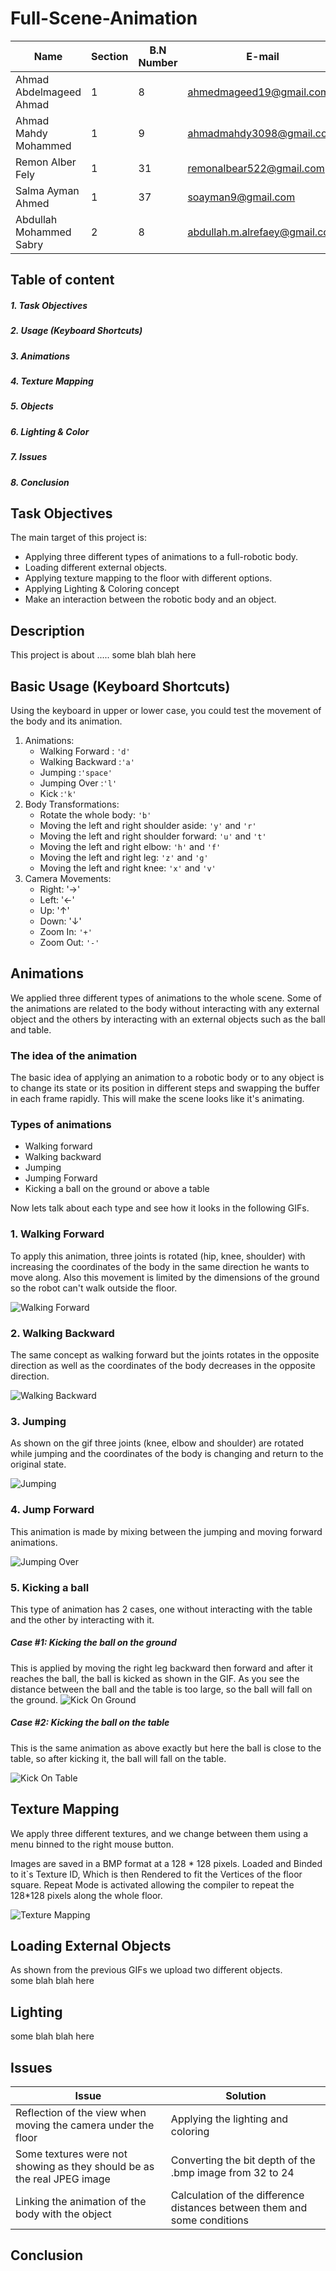 # Full-Scene-Animation

| Name                    | Section | B.N Number   | E-mail                        | Group ID |
|-------------------------|---------|--------------|-------------------------------|----------|
| Ahmad Abdelmageed Ahmad | 1       |            8 | ahmedmageed19@gmail.com       | xx       |
| Ahmad Mahdy Mohammed    | 1       |            9 | ahmadmahdy3098@gmail.com      | xx       |
| Remon Alber Fely        | 1       |           31 | remonalbear522@gmail.com      | xx       |
| Salma Ayman Ahmed       | 1       |           37 | soayman9@gmail.com            | xx       |
| Abdullah Mohammed Sabry | 2       |            8 | abdullah.m.alrefaey@gmail.com | xx       |

## Table of content
##### 1. Task Objectives
##### 2. Usage (Keyboard Shortcuts)
##### 3. Animations
##### 4. Texture Mapping 
##### 5. Objects
##### 6. Lighting & Color
##### 7. Issues
##### 8. Conclusion

## Task Objectives
The main target of this project is:
* Applying three different types of animations to a full-robotic body.
* Loading different external objects.
* Applying texture mapping to the floor with different options.
* Applying Lighting & Coloring concept
* Make an interaction between the robotic body and an object.

## Description
This project is about ..... some blah blah here

## Basic Usage (Keyboard Shortcuts)
Using the keyboard in upper or lower case, you could test the movement of the body and its animation.
1. Animations:
    * Walking Forward : `'d'`
    * Walking Backward :`'a'`
    * Jumping :`'space'`
    * Jumping Over :`'l'`
    * Kick :`'k'`
2. Body Transformations:
    * Rotate the whole body: `'b'`
    * Moving the left and right shoulder aside: `'y'` and `'r'`
    * Moving the left and right shoulder forward: `'u'` and `'t'`
    * Moving the left and right elbow: `'h'` and `'f'`
    * Moving the left and right leg: `'z'` and `'g'`
    * Moving the left and right knee: `'x'` and `'v'`
3. Camera Movements:    
    * Right: '&rarr;'
    * Left: '&larr;'
    * Up: '&uarr;'
    * Down: '&darr;'
    * Zoom In: `'+'`
    * Zoom Out: `'-'`


## Animations
We applied three different types of animations to the whole scene. Some of the animations are related to the body without interacting with any external object and the others by interacting with an external objects such as the ball and table.

### The idea of the animation
The basic idea of applying an animation to a robotic body or to any object is to change its state or its position in different steps and swapping the buffer in each frame rapidly. This will make the scene looks like it's animating.

### Types of animations
- Walking forward
- Walking backward
- Jumping
- Jumping Forward
- Kicking a ball on the ground or above a table

Now lets talk about each type and see how it looks in the following GIFs.
### 1. Walking Forward
To apply this animation, three joints is rotated (hip, knee, shoulder) with increasing the coordinates of the body in the same direction he wants to move along. Also this movement is limited by the dimensions of the ground so the robot can't walk outside the floor.

![Walking Forward](results/WalkingForward.gif)

### 2. Walking Backward
The same concept as walking forward but the joints rotates in the opposite direction as well as the coordinates of the body decreases in the opposite direction.

![Walking Backward](results/WalkingBackward.gif)

### 3. Jumping
As shown on the gif three joints (knee, elbow and shoulder) are rotated while jumping and the coordinates of the body is changing and return to the original state.

![Jumping](results/Jumping.gif)

### 4. Jump Forward
This animation is made by mixing between the jumping and moving forward animations.

![Jumping Over](results/JumpingOver.gif)

### 5. Kicking a ball
This type of animation has 2 cases, one without interacting with the table and the other by interacting with it.

##### Case #1: Kicking the ball on the ground
This is applied by moving the right leg backward then forward and after it reaches the ball, the ball is kicked as shown in the GIF. As you see the distance between the ball and the table is too large, so the ball will fall on the ground.
![Kick On Ground](results/KickOnGround.gif)

##### Case #2: Kicking the ball on the table
This is the same animation as above exactly but here the ball is close to the table, so after kicking it, the ball will fall on the table.

![Kick On Table](results/KickOnTable.gif)

## Texture Mapping
We apply three different textures, and we change between them using a menu binned to the right mouse button.

Images are saved in a BMP format at a 128 * 128 pixels. Loaded and Binded to it`s Texture ID, Which is then Rendered to fit the Vertices of the floor square. Repeat Mode is activated allowing the compiler to repeat the 128*128 pixels along the whole floor. 

![Texture Mapping](results/TextureMapping.gif)

## Loading External Objects
As shown from the previous GIFs we upload two different objects.  
some blah blah here

## Lighting
some blah blah here


## Issues
| Issue                                                                   | Solution                             |
|-------------------------------------------------------------------------|--------------------------------------|
| Reflection of the view when moving the camera under the floor           | Applying the lighting and coloring   |
| Some textures were not showing as they should be as the real JPEG image | Converting the bit depth of the .bmp image from 32 to 24 |
| Linking the animation of the body with the object                       | Calculation of the difference distances between them and some conditions |

## Conclusion
